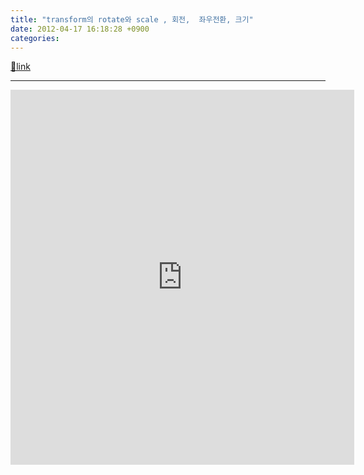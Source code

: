 ```yaml
---
title: "transform의 rotate와 scale , 회전,  좌우전환, 크기"
date: 2012-04-17 16:18:28 +0900
categories: 
---
```

[🔗link](http://www.mins01.com/mh/tech/read/766)
***


<iframe frameborder="0" height="600" src="http://www.mins01.com/web_work/doc/CSS/transform/transform.html" style="font-family: 돋움, 굴림, Seoul, 한강체, Arial, Helvetica, sans-serif; font-size: 12px; text-align: -webkit-center; border-top-width: 0px; border-right-width: 0px; border-bottom-width: 0px; border-left-width: 0px; " width="550"></iframe>
